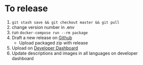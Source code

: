 # To release

1. `git stash save && git checkout master && git pull`
1. change version number in .env
1. run `docker-compose run --rm package`
1. Draft a new release on [Github](https://github.com/chrif/chrome-telusquebec/releases/new)
	* Upload packaged zip with release
1. Upload on [Developer Dashboard](https://chrome.google.com/webstore/developer/dashboard)
1. Update descriptions and images in all languages on developer dashboard
